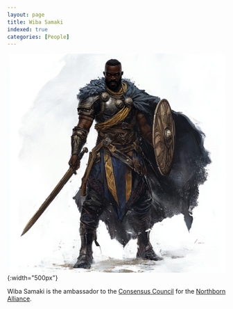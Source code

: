 ```yaml
---
layout: page
title: Wiba Samaki
indexed: true
categories: [People]
---
```


![Wiba Samaki](/persons/wiba_samaki.png){:width="500px"}

Wiba Samaki is the ambassador to the [Consensus Council](/nations/consensus_council) for the [Northborn Alliance](/nations/northborn_alliance).